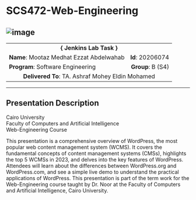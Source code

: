 # SCS472-Web-Engineering
![image](https://github.com/user-attachments/assets/3a63c2ea-0d1d-4afe-ad7f-56c8eba4108e)
---
<div align="center">
  <table width="100%">
    <tr>
      <td colspan="2" align="center"><strong>{ Jenkins Lab Task }</strong></td>
    </tr>
    <tr>
      <td align="left"><strong>Name</strong>: Mootaz Medhat Ezzat Abdelwahab</td>
      <td align="right"><strong>Id</strong>: 20206074</td>
    </tr>
    <tr>
      <td align="left"><strong>Program</strong>: Software Engineering</td>
      <td align="right"><strong>Group</strong>: B (S4)</td>
    </tr>
    <tr>
      <td colspan="2" align="center"><strong>Delivered To</strong>: TA. Ashraf Mohey Eldin Mohamed</td>
    </tr>
  </table>
</div>

---

## Presentation Description

Cairo University  
Faculty of Computers and Artificial Intelligence  
Web-Engineering Course

This presentation is a comprehensive overview of WordPress, the most popular web content management system (WCMS). It covers the fundamental concepts of content management systems (CMSs), highlights the top 5 WCMSs in 2023, and delves into the key features of WordPress. Attendees will learn about the differences between WordPress.org and WordPress.com, and see a simple live demo to understand the practical applications of WordPress. This presentation is part of the term work for the Web-Engineering course taught by Dr. Noor at the Faculty of Computers and Artificial Intelligence, Cairo University.
